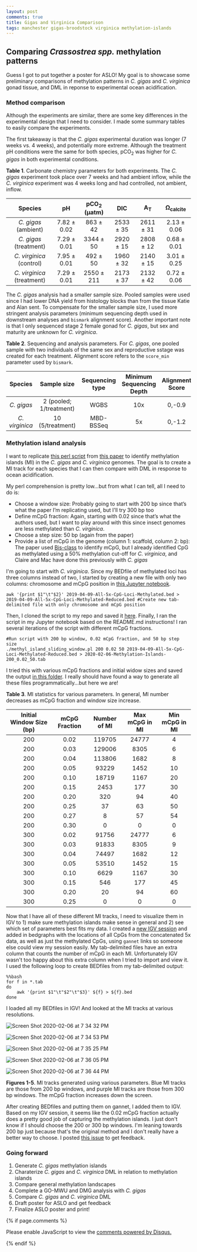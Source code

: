 ```yaml
---
layout: post
comments: true
title: Gigas and Virginica Comparison
tags: manchester gigas-broodstock virginica methylation-islands
---
```


## Comparing *Crassostrea spp.* methylation patterns

Guess I got to put together a poster for ASLO! My goal is to showcase some preliminary comparisons of methylation patterns in *C. gigas* and *C. virginica* gonad tissue, and DML in reponse to experimental ocean acidification.

### Method comparison

Although the experiments are similar, there are some key differences in the experimental design that I need to consider. I made some summary tables to easily compare the experiments.

The first takeaway is that the *C. gigas* experimental duration was longer (7 weeks vs. 4 weeks), and potentially more extreme. Although the treatment pH conditions were the same for both species, pCO<sub>2</sub> was higher for *C. gigas* in both experimental conditions.

**Table 1**. Carbonate chemistry parameters for both experiments. The *C. gigas* experiment took place over 7 weeks and had ambient inflow, while the *C. virginica* experiment was 4 weeks long and had controlled, not ambient, inflow.

| **Species** |    **pH**   | **pCO<sub>2</sub> (µatm)** |  **DIC**  | **A<sub>T</sub>** | **Ω<sub>calcite</sub>** |
|:---------------------------------:|:-----------:|:--------------------------:|:---------:|:-----------------:|:-----------------------:|
|        *C. gigas* (ambient)       | 7.82 ± 0.02 |          863 ± 42          | 2533 ± 35 |     2611 ± 31     |       2.13 ± 0.06       |
|       *C. gigas* (treatment)      | 7.29 ± 0.01 |          3344 ± 50         | 2920 ± 15 |     2808 ± 12     |       0.68 ± 0.01       |
|      *C. virginica* (control)     | 7.95 ± 0.01 |          492 ± 50          | 1960 ± 32 |     2140 ± 15     |       3.01 ± 0.25       |
|     *C. virginica* (treatment)    | 7.29 ± 0.01 |         2550 ± 211         | 2173 ± 37 |     2132 ± 42     |       0.72 ± 0.06       |

The *C. gigas* analysis had a smaller sample size. Pooled samples were used since I had lower DNA yield from histology blocks than from the tissue Katie and Alan sent. To compensate for the smaller sample size, I used more stringent analysis parameters (minimum sequencing depth used in downstream analyses and `bismark` alignment score). Another important note is that I only sequenced stage 2 female gonad for *C. gigas*, but sex and maturity are unknown for *C. virginica*.

**Table 2**. Sequencing and analysis parameters. For *C. gigas*, one pooled sample with two individuals of the same sex and reproductive sstage was created for each treatment. Alignment score refers to the `score_min` parameter used by `bismark`.

|   **Species**  |     **Sample size**     | **Sequencing type** | **Minimum Sequencing Depth** | **Alignment Score** |
|:--------------:|:-----------------------:|:-------------------:|:----------------------------:|:-------------------:|
|   *C. gigas*   | 2 (pooled; 1/treatment) |         WGBS        |              10x             |        0,-0.9       |
| *C. virginica* |     10 (5/treatment)    |      MBD-BSSeq      |              5x              |        0,-1.2       |


### Methylation island analysis

I want to replicate [this perl script](https://github.com/soojinyilab/Methylation-Islands/blob/master/methyl_island_sliding_window.pl) from [this paper](https://academic.oup.com/gbe/article/10/10/2766/5098531) to identify methylation islands (MI) in the *C. gigas* and *C. virginica* genomes. The goal is to create a MI track for each species that I can then compare with DML in response to ocean acidification.

My perl comprehension is pretty low…but from what I can tell, all I need to do is:

- Choose a window size: Probably going to start with 200 bp since that’s what the paper I’m replicating used, but I'll try 300 bp too
- Define mCpG fraction: Again, starting with 0.02 since that’s what the authors used, but I want to play around with this since insect genomes are less methylated than *C. virginica*.
- Choose a step size: 50 bp (again from the paper)
- Provide a list of mCpG in the genome (column 1: scaffold, column 2: bp): The paper used [Bis-class](http://bibs.snu.ac.kr/software/Bisclass/) to identify mCpG, but I already identified CpG as methylated using a 50% methylation cut-off for *C. virginica*, and Claire and Mac have done this previously with *C. gigas*

I'm going to start with *C. virginica*. Since my BEDfile of methylated loci has three columns instead of two, I started by creating a new file with only two columns: chromosome and mCpG position in [this Jupyter notebook](https://github.com/fish546-2018/yaamini-virginica/blob/master/notebooks/2019-03-18-Characterizing-CpG-Methylation.ipynb).

```
awk '{print $1"\t"$2}' 2019-04-09-All-5x-CpG-Loci-Methylated.bed > 2019-04-09-All-5x-CpG-Loci-Methylated-Reduced.bed #Create new tab-delimited file with only chromosome and mCpG position
```

Then, I cloned the script to my repo and saved it [here](https://github.com/fish546-2018/yaamini-virginica/blob/master/analyses/2019-03-18-Characterizing-CpG-Methylation/methyl_island_sliding_window.pl). Finally, I ran the script in my Jupyter notebook based on the README.md instructions! I ran several iterations of the script with different mCpG fractions.

```
#Run script with 200 bp window, 0.02 mCpG fraction, and 50 bp step size
./methyl_island_sliding_window.pl 200 0.02 50 2019-04-09-All-5x-CpG-Loci-Methylated-Reduced.bed > 2020-02-06-Methylation-Islands-200_0.02_50.tab
```

I tried this with various mCpG fractions and initial widow sizes and saved the output [in this folder](https://github.com/fish546-2018/yaamini-virginica/tree/master/analyses/2019-03-18-Characterizing-CpG-Methylation). I really should have found a way to generate all these files programmatically...but here we are!

**Table 3**. MI statistics for various parameters. In general, MI number decreases as mCpG fraction and window size increase.

| **Initial Window Size (bp)** | **mCpG Fraction** | **Number of MI** | **Max mCpG in MI** | **Min mCpG in MI** |
|:----------------------------:|:-----------------:|:----------------:|:------------------:|:------------------:|
|              200             |        0.02       |      119705      |        24777       |          4         |
|              200             |        0.03       |      129006      |        8305        |          6         |
|              200             |        0.04       |      113806      |        1682        |          8         |
|              200             |        0.05       |       93229      |        1452        |         10         |
|              200             |        0.10       |       18719      |        1167        |         20         |
|              200             |        0.15       |       2453       |         177        |         30         |
|              200             |        0.20       |        320       |         94         |         40         |
|              200             |        0.25       |        37        |         63         |         50         |
|              200             |        0.27       |         8        |         57         |         54         |
|              200             |        0.30       |         0        |          0         |          0         |
|              300             |        0.02       |       91756      |        24777       |          6         |
|              300             |        0.03       |       91833      |        8305        |          9         |
|              300             |        0.04       |       74497      |        1682        |         12         |
|              300             |        0.05       |       53510      |        1452        |         15         |
|              300             |        0.10       |       6629       |        1167        |         30         |
|              300             |        0.15       |        546       |         177        |         45         |
|              300             |        0.20       |        20        |         94         |         60         |
|              300             |        0.25       |         0        |          0         |          0         |       |

Now that I have all of these different MI tracks, I need to visualize them in IGV to 1) make sure methylation islands make sense in general and 2) see which set of parameters best fits my data. I created a [new IGV session](https://github.com/fish546-2018/yaamini-virginica/blob/master/analyses/2019-03-07-IGV-Verification/2020-02-06-Methylation-Island-Verification.xml) and added in bedgraphs with the locations of all CpGs from the concatenated 5x data, as well as just the methylated CpGs, using `gannet` links so someone else could view my session easily. My tab-delimited files have an extra column that counts the number of mCpG in each MI. Unfortunately IGV wasn't too happy about this extra column when I tried to import and view it. I used the following loop to create BEDfiles from my tab-delimited output:

```
%%bash
for f in *.tab
do
    awk '{print $1"\t"$2"\t"$3}' ${f} > ${f}.bed
done
```
I loaded all my BEDfiles in IGV! And looked at the MI tracks at various resolutions.

![Screen Shot 2020-02-06 at 7 34 32 PM](https://user-images.githubusercontent.com/22335838/73999046-5efe7a80-4918-11ea-95de-529dc4840e29.png)

![Screen Shot 2020-02-06 at 7 34 53 PM](https://user-images.githubusercontent.com/22335838/73999050-60c83e00-4918-11ea-94c2-cfb37814a043.png)

![Screen Shot 2020-02-06 at 7 35 25 PM](https://user-images.githubusercontent.com/22335838/73999053-61f96b00-4918-11ea-968a-8ac34b604e80.png)

![Screen Shot 2020-02-06 at 7 36 05 PM](https://user-images.githubusercontent.com/22335838/73999055-632a9800-4918-11ea-826c-f056aaa88e4f.png)

![Screen Shot 2020-02-06 at 7 36 44 PM](https://user-images.githubusercontent.com/22335838/73999059-658cf200-4918-11ea-82bf-f3a21a7db07b.png)

**Figures 1-5**. MI tracks generated using various parameters. Blue MI tracks are those from 200 bp windows, and purple MI tracks are those from 300 bp windows. The mCpG fraction increases down the screen.

After creating BEDfiles and putting them on gannet, I added them to IGV. Based on my IGV session, it seems like the 0.02 mCpG fraction actually does a pretty good job of capturing the methylation islands. I just don't know if I should choose the 200 or 300 bp windows. I'm leaning towards 200 bp just because that's the original method and I don't really have a better way to choose. I posted [this issue](https://github.com/RobertsLab/resources/issues/834) to get feedback.


### Going forward

1. Generate *C. gigas* methylation islands
2. Charaterize *C. gigas* and *C. virginica* DML in relation to methylation islands
3. Compare general methylation landscapes
3. Complete a GO-MWU and DMG analysis with *C. gigas*
2. Compare *C. gigas* and *C. virginica* DML
3. Draft poster for ASLO and get feedback
4. Finalize ASLO poster and print!

{% if page.comments %}

<div id="disqus_thread"></div>
<script>

/**
*  RECOMMENDED CONFIGURATION VARIABLES: EDIT AND UNCOMMENT THE SECTION BELOW TO INSERT DYNAMIC VALUES FROM YOUR PLATFORM OR CMS.
*  LEARN WHY DEFINING THESE VARIABLES IS IMPORTANT: https://disqus.com/admin/universalcode/#configuration-variables*/
/*
var disqus_config = function () {
this.page.url = PAGE_URL;  // Replace PAGE_URL with your page's canonical URL variable
this.page.identifier = PAGE_IDENTIFIER; // Replace PAGE_IDENTIFIER with your page's unique identifier variable
};
*/
(function() { // DON'T EDIT BELOW THIS LINE
var d = document, s = d.createElement('script');
s.src = 'https://the-responsible-grad-student.disqus.com/embed.js';
s.setAttribute('data-timestamp', +new Date());
(d.head || d.body).appendChild(s);
})();
</script>
<noscript>Please enable JavaScript to view the <a href="https://disqus.com/?ref_noscript">comments powered by Disqus.</a></noscript>

{% endif %}

<script id="dsq-count-scr" src="//the-responsible-grad-student.disqus.com/count.js" async></script>
